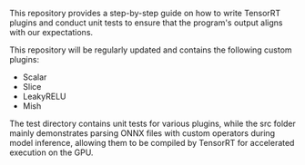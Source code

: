 This repository provides a step-by-step guide on how to write TensorRT plugins and conduct unit tests to ensure that the program's output aligns with our expectations.

This repository will be regularly updated and contains the following custom plugins:
- Scalar
- Slice
- LeakyRELU
- Mish

The test directory contains unit tests for various plugins, while the src folder mainly demonstrates parsing ONNX files with custom operators during model inference, allowing them to be compiled by TensorRT for accelerated execution on the GPU.